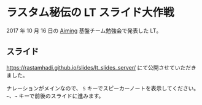 # ラスタム秘伝の LT スライド大作戦

2017 年 10 月 16 日の [Aiming](https://aiming-inc.com/ja/) 基盤チーム勉強会で発表した LT。

## スライド

https://rastamhadi.github.io/slides/lt_slides_server/ にて公開させていただきました。

ナレーションがメインなので、
`S` キーでスピーカーノートを表示してください。
`←`、`→` キーで前後のスライドに進みます。
